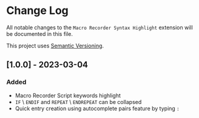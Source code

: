 # Change Log

All notable changes to the `Macro Recorder Syntax Highlight` extension will be documented in this file.

This project uses [Semantic Versioning](https://semver.org/).


## [1.0.0] - 2023-03-04

### Added 

- Macro Recorder Script keywords highlight
- `IF` \ `ENDIF` and `REPEAT` \ `ENDREPEAT` can be collapsed
- Quick entry creation using autocomplete pairs feature by typing `: `